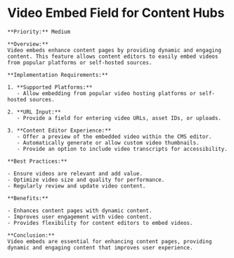 # Video Embed Field for Content Hubs

    **Priority:** Medium

    **Overview:**
    Video embeds enhance content pages by providing dynamic and engaging content. This feature allows content editors to easily embed videos from popular platforms or self-hosted sources.

    **Implementation Requirements:**

    1. **Supported Platforms:**
       - Allow embedding from popular video hosting platforms or self-hosted sources.

    2. **URL Input:**
       - Provide a field for entering video URLs, asset IDs, or uploads.

    3. **Content Editor Experience:**
       - Offer a preview of the embedded video within the CMS editor.
       - Automatically generate or allow custom video thumbnails.
       - Provide an option to include video transcripts for accessibility.

    **Best Practices:**

    - Ensure videos are relevant and add value.
    - Optimize video size and quality for performance.
    - Regularly review and update video content.

    **Benefits:**

    - Enhances content pages with dynamic content.
    - Improves user engagement with video content.
    - Provides flexibility for content editors to embed videos.

    **Conclusion:**
    Video embeds are essential for enhancing content pages, providing dynamic and engaging content that improves user experience.
